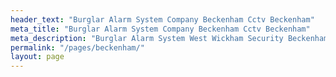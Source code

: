 ```yaml
---
header_text: "Burglar Alarm System Company Beckenham Cctv Beckenham"
meta_title: "Burglar Alarm System Company Beckenham Cctv Beckenham"
meta_description: "Burglar Alarm System West Wickham Security Beckenham Security. CCTV systems. Home Security, Burglar Alarm Service Battery Beckenham. Alarm Company Near Me"
permalink: "/pages/beckenham/"
layout: page
---
```


